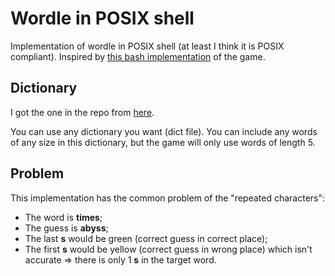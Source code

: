 # Wordle in POSIX shell

Implementation of wordle in POSIX shell (at least I think it is POSIX
compliant). Inspired by
[this bash implementation](https://gist.github.com/huytd/6a1a6a7b34a0d0abcac00b47e3d01513)
of the game.

## Dictionary

I got the one in the repo from
[here](https://github.com/charlesreid1/five-letter-words/blob/master/sgb-words.txt).

You can use any dictionary you want (dict file). You can include any words of
any size in this dictionary, but the game will only use words of length 5.

## Problem

This implementation has the common problem of the "repeated characters":

- The word is **times**;
- The guess is **abyss**;
- The last **s** would be green (correct guess in correct place);
- The first **s** would be yellow (correct guess in wrong place) which isn't
  accurate => there is only 1 **s** in the target word.
